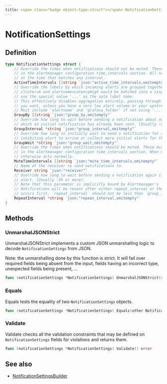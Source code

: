 ```yaml
---
title: <span class="badge object-type-struct"></span> NotificationSettings
---
```

# <span class="badge object-type-struct"></span> NotificationSettings

## Definition

```go
type NotificationSettings struct {
    // Override the times when notifications should not be muted. These must match the name of a mute time interval defined
    // in the alertmanager configuration time_intervals section. All notifications will be suppressed unless they are sent
    // at the time that matches any interval.
    ActiveTimeIntervals []string `json:"active_time_intervals,omitempty"`
    // Override the labels by which incoming alerts are grouped together. For example, multiple alerts coming in for
    // cluster=A and alertname=LatencyHigh would be batched into a single group. To aggregate by all possible labels
    // use the special value '...' as the sole label name.
    // This effectively disables aggregation entirely, passing through all alerts as-is. This is unlikely to be what
    // you want, unless you have a very low alert volume or your upstream notification system performs its own grouping.
    // Must include 'alertname' and 'grafana_folder' if not using '...'.
    GroupBy []string `json:"group_by,omitempty"`
    // Override how long to wait before sending a notification about new alerts that are added to a group of alerts for
    // which an initial notification has already been sent. (Usually ~5m or more.)
    GroupInterval *string `json:"group_interval,omitempty"`
    // Override how long to initially wait to send a notification for a group of alerts. Allows to wait for an
    // inhibiting alert to arrive or collect more initial alerts for the same group. (Usually ~0s to few minutes.)
    GroupWait *string `json:"group_wait,omitempty"`
    // Override the times when notifications should be muted. These must match the name of a mute time interval defined
    // in the alertmanager configuration time_intervals section. When muted it will not send any notifications, but
    // otherwise acts normally.
    MuteTimeIntervals []string `json:"mute_time_intervals,omitempty"`
    // Name of the receiver to send notifications to.
    Receiver string `json:"receiver"`
    // Override how long to wait before sending a notification again if it has already been sent successfully for an
    // alert. (Usually ~3h or more).
    // Note that this parameter is implicitly bound by Alertmanager's `--data.retention` configuration flag.
    // Notifications will be resent after either repeat_interval or the data retention period have passed, whichever
    // occurs first. `repeat_interval` should not be less than `group_interval`.
    RepeatInterval *string `json:"repeat_interval,omitempty"`
}
```
## Methods

### <span class="badge object-method"></span> UnmarshalJSONStrict

UnmarshalJSONStrict implements a custom JSON unmarshalling logic to decode `NotificationSettings` from JSON.

Note: the unmarshalling done by this function is strict. It will fail over required fields being absent from the input, fields having an incorrect type, unexpected fields being present, …

```go
func (notificationSettings *NotificationSettings) UnmarshalJSONStrict(raw []byte) error
```

### <span class="badge object-method"></span> Equals

Equals tests the equality of two `NotificationSettings` objects.

```go
func (notificationSettings *NotificationSettings) Equals(other NotificationSettings) bool
```

### <span class="badge object-method"></span> Validate

Validate checks all the validation constraints that may be defined on `NotificationSettings` fields for violations and returns them.

```go
func (notificationSettings *NotificationSettings) Validate() error
```

## See also

 * <span class="badge builder"></span> [NotificationSettingsBuilder](./builder-NotificationSettingsBuilder.md)
